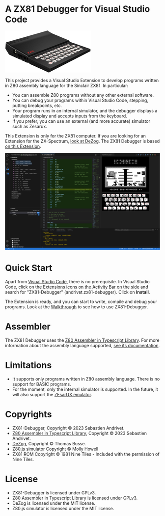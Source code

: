 # A ZX81 Debugger for Visual Studio Code

![ZX81](assets/ZX81.png)

This project provides a Visual Studio Extension to develop programs written in Z80 assembly language for the Sinclair ZX81. In particular:

* You can assemble Z80 programs without any other external software.
* You can debug your programs within Visual Studio Code, stepping, putting breakpoints, etc.
* Your program runs in an internal simulator, and the debugger displays a simulated display and accepts inputs from the keyboard.
* If you prefer, you can use an external (and more accurate) simulator such as Zesarux.

This Extension is only for the ZX81 computer. If you are looking for an Extension for the ZX-Spectrum, [look at DeZog](https://marketplace.visualstudio.com/items?itemName=maziac.dezog). The ZX81 Debugger is based [on this Extension](https://github.com/maziac/DeZog).

![ZX81 Debugger](assets/ZX81-Debugger.png)

# Quick Start

Apart from [Visual Studio Code](https://code.visualstudio.com/download), there is no prerequisite. In Visual Studio Code, click on [the Extensions icons on the Activity Bar on the side](https://code.visualstudio.com/docs/editor/extension-marketplace) and search for "ZX81-Debugger" (andrivet.zx81-debugger). Click on **Install**.

The Extension is ready, and you can start to write, compile and debug your programs. Look at the [Walkthrough](./docs/walkthrough.md) to see how to use ZX81-Debugger.

# Assembler

The ZX81 Debugger uses the [Z80 Assembler in Typescript Library](https://github.com/andrivet/z80-assembler). For more information about the assembly language supported, [see its documentation](https://github.com/andrivet/z80-assembler/docs/assembly.md).

# Limitations

* It supports only programs written in Z80 assembly language. There is no support for BASIC programs.
* For the moment, only the internal simulator is supported. In the future, it will also support the [ZEsarUX emulator](https://github.com/chernandezba/zesarux).

# Copyrights

* ZX81-Debugger, Copyright &copy; 2023 Sebastien Andrivet.
* [Z80 Assembler in Typescript Library](https://github.com/andrivet/z80-assembler), Copyright &copy; 2023 Sebastien Andrivet.
* [DeZog](https://github.com/maziac/DeZog), Copyright &copy; Thomas Busse.
* [Z80.js simulator](https://github.com/DrGoldfire/Z80.js) Copyright &copy; Molly Howell
* ZX81 ROM Copyright &copy; 1981 Nine Tiles - Included with the permission of Nine Tiles.

# License

* ZX81-Debugger is licensed under GPLv3.
* Z80 Assembler in Typescript Library is licensed under GPLv3.
* DeZog is licensed under the MIT license.
* Z80.js simulator is licensed under the MIT license.
